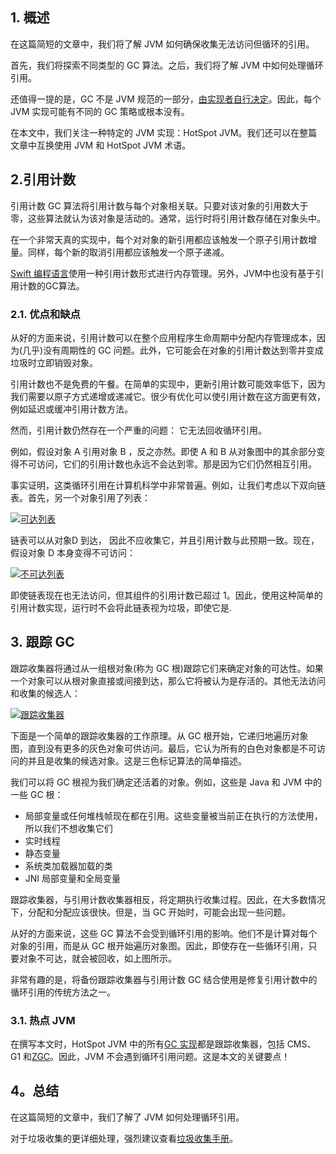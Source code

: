 ## 1. 概述

在这篇简短的文章中，我们将了解 JVM 如何确保收集无法访问但循环的引用。

首先，我们将探索不同类型的 GC 算法。之后，我们将了解 JVM 中如何处理循环引用。

还值得一提的是，GC 不是 JVM 规范的一部分，[由实现者自行决定](https://docs.oracle.com/javase/specs/jvms/se14/html/jvms-2.html)。因此，每个 JVM 实现可能有不同的 GC 策略或根本没有。

在本文中，我们关注一种特定的 JVM 实现：HotSpot JVM。我们还可以在整篇文章中互换使用 JVM 和 HotSpot JVM 术语。

## 2.引用计数

引用计数 GC 算法将引用计数与每个对象相关联。只要对该对象的引用数大于零，这些算法就认为该对象是活动的。通常，运行时将引用计数存储在对象头中。

在一个非常天真的实现中，每个对对象的新引用都应该触发一个原子引用计数增量。同样，每个新的取消引用都应该触发一个原子递减。

[Swift 编程语言](https://docs.swift.org/swift-book/LanguageGuide/AutomaticReferenceCounting.html)使用一种引用计数形式进行内存管理。另外，JVM中也没有基于引用计数的GC算法。

### 2.1. 优点和缺点

从好的方面来说，引用计数可以在整个应用程序生命周期中分配内存管理成本，因为(几乎)没有周期性的 GC 问题。此外，它可能会在对象的引用计数达到零并变成垃圾时立即销毁对象。

引用计数也不是免费的午餐。在简单的实现中，更新引用计数可能效率低下，因为我们需要以原子方式递增或递减它。很少有优化可以使引用计数在这方面更有效，例如延迟或缓冲引用计数方法。

然而，引用计数仍然存在一个严重的问题： 它无法回收循环引用。

例如，假设对象 A 引用对象 B ，反之亦然。即使 A 和 B 从对象图中的其余部分变得不可访问，它们的引用计数也永远不会达到零。那是因为它们仍然相互引用。

事实证明，这类循环引用在计算机科学中非常普遍。例如，让我们考虑以下双向链表。首先，另一个对象引用了列表：

[![可达列表](https://www.baeldung.com/wp-content/uploads/2020/07/reachable-list.png)](https://www.baeldung.com/wp-content/uploads/2020/07/reachable-list.png)

链表可以从对象D 到达， 因此不应收集它，并且引用计数与此预期一致。现在，假设对象 D 本身变得不可访问：

[![不可达列表](https://www.baeldung.com/wp-content/uploads/2020/07/unreachable-list-1.png)](https://www.baeldung.com/wp-content/uploads/2020/07/unreachable-list-1.png)

即使链表现在也无法访问，但其组件的引用计数已超过 1。因此，使用这种简单的引用计数实现，运行时不会将此链表视为垃圾，即使它是.

## 3. 跟踪 GC

跟踪收集器将通过从一组根对象(称为 GC 根)跟踪它们来确定对象的可达性。如果一个对象可以从根对象直接或间接到达，那么它将被认为是存活的。其他无法访问和收集的候选人：

[![跟踪收集器](https://www.baeldung.com/wp-content/uploads/2020/07/tracing.png)](https://www.baeldung.com/wp-content/uploads/2020/07/tracing.png)

下面是一个简单的跟踪收集器的工作原理。从 GC 根开始，它递归地遍历对象图，直到没有更多的灰色对象可供访问。最后，它认为所有的白色对象都是不可访问的并且是收集的候选对象。这是三色标记算法的简单描述。

我们可以将 GC 根视为我们确定还活着的对象。例如，这些是 Java 和 JVM 中的一些 GC 根：

-   局部变量或任何堆栈帧现在都在引用。这些变量被当前正在执行的方法使用，所以我们不想收集它们
-   实时线程
-   静态变量
-   系统类加载器加载的类
-   JNI 局部变量和全局变量

跟踪收集器，与引用计数收集器相反，将定期执行收集过程。因此，在大多数情况下，分配和分配应该很快。但是，当 GC 开始时，可能会出现一些问题。

从好的方面来说，这些 GC 算法不会受到循环引用的影响。他们不是计算对每个对象的引用，而是从 GC 根开始遍历对象图。因此，即使存在一些循环引用，只要对象不可达，就会被回收，如上图所示。

非常有趣的是，将备份跟踪收集器与引用计数 GC 结合使用是修复引用计数中的循环引用的传统方法之一。

### 3.1. 热点 JVM

在撰写本文时，HotSpot JVM 中的所有[GC 实现](https://www.baeldung.com/jvm-garbage-collectors)都是跟踪收集器，包括 CMS、G1 和[ZGC](https://www.baeldung.com/jvm-zgc-garbage-collector)。因此，JVM 不会遇到循环引用问题。这是本文的关键要点！

## 4。总结

在这篇简短的文章中，我们了解了 JVM 如何处理循环引用。

对于垃圾收集的更详细处理，强烈建议查看[垃圾收集手册](https://learning.oreilly.com/library/view/the-garbage-collection/9781315388007/)。